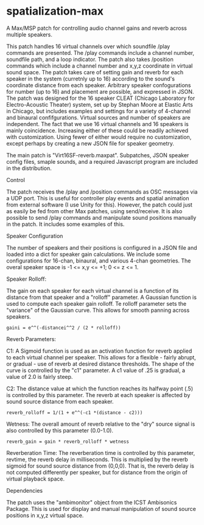 # spatialization-max
A Max/MSP patch for controlling audio channel gains and reverb across multiple speakers. 

This patch handles 16 virtual channels over which soundfile /play commands are presented. The /play commands include a channel number, soundfile path, and a loop indicator. The patch also takes /position commands which include a channel number and x,y,z coordinate in virtual sound space. The patch takes care of setting gain and reverb for each speaker in the system (curretnly up to 16) according to the sound's coordinate distance from each speaker. Arbitrary speaker confogurations for number (up to 16) and placement are possible, and expressed in JSON. The patch was designed for the 16 speaker CLEAT (Chicago Laboratory for Electro-Acoustic Theater) system, set up by Stephan Moore at Elastic Arts in Chicago, but includes examples and settings for a variety of 4-channel and binaural confifgurations. Virtual sources and number of speakers are independent. The fact that we use 16 virtual channels and 16 speakers is mainly coincidence. Increasing either of these could be readily achieved with customization. Using fewer of either would require no customization, except perhaps by creating a new JSON file for speaker geometry. 

The main patch is "Virt16SF-reverb.maxpat". Subpatches, JSON speaker config files, smaple sounds, and a required Javascript program are included in the distribution.

Control

The patch receives the /play and /position commands as OSC messages via a UDP port. This is useful for 
controller play events and spatial animation from external software (I use Unity for this). However, 
the patch could just as easily be fed from other Max patches, using send/receive. It is also possible to 
send /play commands and manipulate sound positions manually in the patch. It includes some examples of this. 

Speaker Configuration

The number of speakers and their positions is configured in a JSON file and loaded into a dict for speaker 
gain calculations. We include some configurations for 16-chan, binaural, and various 4-chan geometries. 
The overal speaker space is -1 <= x,y <= +1; 0 <= z <= 1.

Speaker Rolloff:

The gain on each speaker for each virtual channel is a function of its distance from that speaker and a 
"rolloff" parameter. A Gaussian function is used to compute each speaker gain rolloff. Te rolloff 
parameter sets the "variance" of the Gaussian curve. This allows for smooth panning across speakers.

    gaini = e^^(-distancei^^2 / (2 * rolloff))

Reverb Parameters:

C1: A Sigmoid function is used as an activation function for reverb applied to each virtual channel 
per speaker. This allows for a flexible - fairly abrupt, or gradual  - use of reverb at desired distance 
thresholds. The shape of the curve is controlled by the "c1" parameter. A c1 value of .25 is gradual, 
a value of 2.0 is fairly steep.

C2: The distance value at which the function reaches its halfway point (.5) is controlled by this 
parameter. The reverb at each speaker is affected by sound source distance from each speaker.

    reverb_rolloff = 1/(1 + e^^(-c1 *(distance - c2)))

Wetness:
The overall amount of reverb relative to the "dry" source signal is also controlled by this parameter 
(0.0-1.0).

    reverb_gain = gain * reverb_rolloff * wetness

Reverberation Time: 
The reverberation time is controlled by this parameter, revtime, the reverb delay in milliseconds. 
This is multiplied by the reverb sigmoid for sound source distance from (0,0,0). That is, the reverb 
delay is not computed differently per speaker, but for distance from the origin of virtual playback space.

Dependencies

The patch uses the "ambimonitor" object from the ICST Ambisonics Package. This is used for display and 
manual manipulation of sound source positions in x,y,z virtual space. 

